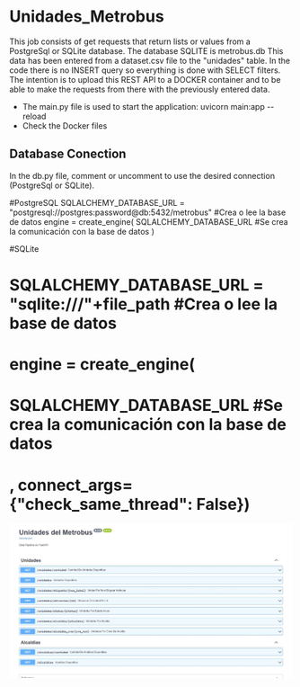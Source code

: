 # Unidades_Metrobus

This job consists of get requests that return lists or values from a PostgreSql or SQLite database. The database SQLITE is metrobus.db
This data has been entered from a dataset.csv file to the "unidades" table. In the code there is no INSERT query so everything is done with SELECT filters.
The intention is to upload this REST API to a DOCKER container and to be able to make the requests from there with the previously entered data.
- The main.py file is used to start the application: uvicorn main:app --reload
- Check the Docker files 

## Database Conection

In the db.py file, comment or uncomment to use the desired connection (PostgreSql or SQLite).

#PostgreSQL
SQLALCHEMY_DATABASE_URL = "postgresql://postgres:password@db:5432/metrobus" #Crea o lee la base de datos
engine = create_engine(
    SQLALCHEMY_DATABASE_URL #Se crea la comunicación con la base de datos
) 

#SQLite
# SQLALCHEMY_DATABASE_URL = "sqlite:///"+file_path #Crea o lee la base de datos
# engine = create_engine(
#     SQLALCHEMY_DATABASE_URL #Se crea la comunicación con la base de datos
# , connect_args={"check_same_thread": False})




![listado_unidades](https://github.com/vicogarcia16/Unidades_Metrobus/blob/master/unidades.JPG)
